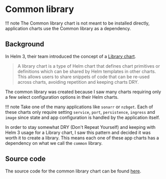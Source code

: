 # Common library

!!! note
    The Common library chart is not meant to be installed directly, application
    charts use the Common library as a dependency.

## Background

In Helm 3, their team introduced the concept of a
[Library chart](https://helm.sh/docs/topics/library_charts/).

> A library chart is a type of Helm chart that defines chart primitives or
  definitions which can be shared by Helm templates in other charts. This
  allows users to share snippets of code that can be re-used across charts,
  avoiding repetition and keeping charts DRY.

The common library was created because I saw many charts requiring only a
few select configuration options in their Helm charts.

!!! note
    Take one of the many applications like `sonarr` or `nzbget`. Each of these
    charts only require setting `service`, `port`, `persistence`, `ingress`
    and `image` since state and app configuration is handled by the application
    itself.

In order to stay somewhat DRY (Don't Repeat Yourself) and keeping with Helm 3
usage for a Library chart, I saw this pattern and decided it was worth it to
create a library. This means each one of these app charts has a
dependency on what we call the `common` library.

## Source code

The source code for the common library chart can be found
[here](https://github.com/bjw-s/helm-charts/tree/main/charts/library/common).
